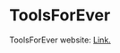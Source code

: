 # ToolsForEver

ToolsForEver website: <a href="http://toolsforever.freevar.com/index.php">Link.</a>
